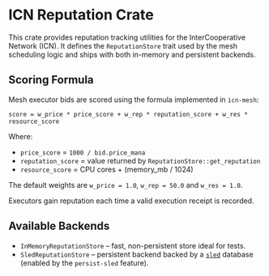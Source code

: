 # ICN Reputation Crate

This crate provides reputation tracking utilities for the InterCooperative Network (ICN).
It defines the `ReputationStore` trait used by the mesh scheduling logic and ships with
both in-memory and persistent backends.

## Scoring Formula

Mesh executor bids are scored using the formula implemented in `icn-mesh`:

```text
score = w_price * price_score + w_rep * reputation_score + w_res * resource_score
```

Where:

* `price_score` = `1000 / bid.price_mana`
* `reputation_score` = value returned by `ReputationStore::get_reputation`
* `resource_score` = CPU cores + (memory_mb / 1024)

The default weights are `w_price = 1.0`, `w_rep = 50.0` and `w_res = 1.0`.

Executors gain reputation each time a valid execution receipt is recorded.

## Available Backends

* `InMemoryReputationStore` – fast, non-persistent store ideal for tests.
* `SledReputationStore` – persistent backend backed by a [`sled`](https://github.com/spacejam/sled) database (enabled by the `persist-sled` feature).
